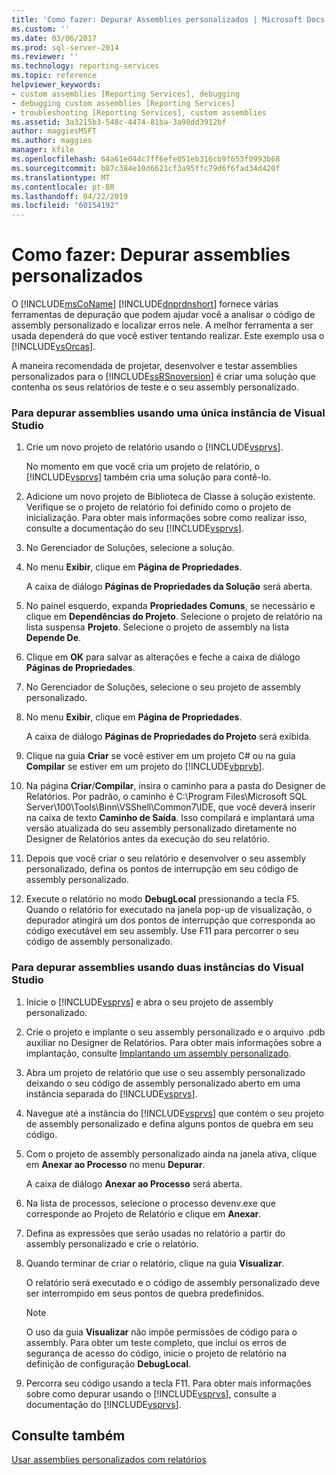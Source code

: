 ```yaml
---
title: 'Como fazer: Depurar Assemblies personalizados | Microsoft Docs'
ms.custom: ''
ms.date: 03/06/2017
ms.prod: sql-server-2014
ms.reviewer: ''
ms.technology: reporting-services
ms.topic: reference
helpviewer_keywords:
- custom assemblies [Reporting Services], debugging
- debugging custom assemblies [Reporting Services]
- troubleshooting [Reporting Services], custom assemblies
ms.assetid: 3a3215b3-548c-4474-81ba-3a98dd3912bf
author: maggiesMSFT
ms.author: maggies
manager: kfile
ms.openlocfilehash: 64a61e044c7ff6efe051eb316cb9f653f0993b68
ms.sourcegitcommit: b87c384e10d6621cf3a95ffc79d6f6fad34d420f
ms.translationtype: MT
ms.contentlocale: pt-BR
ms.lasthandoff: 04/22/2019
ms.locfileid: "60154192"
---
```

# <a name="how-to-debug-custom-assemblies"></a>Como fazer: Depurar assemblies personalizados
  O [!INCLUDE[msCoName](../../includes/msconame-md.md)] [!INCLUDE[dnprdnshort](../../includes/dnprdnshort-md.md)] fornece várias ferramentas de depuração que podem ajudar você a analisar o código de assembly personalizado e localizar erros nele. A melhor ferramenta a ser usada dependerá do que você estiver tentando realizar. Este exemplo usa o [!INCLUDE[vsOrcas](../../includes/vsorcas-md.md)].  
  
 A maneira recomendada de projetar, desenvolver e testar assemblies personalizados para o [!INCLUDE[ssRSnoversion](../../includes/ssrsnoversion-md.md)] é criar uma solução que contenha os seus relatórios de teste e o seu assembly personalizado.  
  
### <a name="to-debug-assemblies-using-a-single-instance-of-visual-studio"></a>Para depurar assemblies usando uma única instância de Visual Studio  
  
1.  Crie um novo projeto de relatório usando o [!INCLUDE[vsprvs](../../includes/vsprvs-md.md)].  
  
     No momento em que você cria um projeto de relatório, o [!INCLUDE[vsprvs](../../includes/vsprvs-md.md)] também cria uma solução para contê-lo.  
  
2.  Adicione um novo projeto de Biblioteca de Classe à solução existente. Verifique se o projeto de relatório foi definido como o projeto de inicialização. Para obter mais informações sobre como realizar isso, consulte a documentação do seu [!INCLUDE[vsprvs](../../includes/vsprvs-md.md)].  
  
3.  No Gerenciador de Soluções, selecione a solução.  
  
4.  No menu **Exibir**, clique em **Página de Propriedades**.  
  
     A caixa de diálogo **Páginas de Propriedades da Solução** será aberta.  
  
5.  No painel esquerdo, expanda **Propriedades Comuns**, se necessário e clique em **Dependências do Projeto**. Selecione o projeto de relatório na lista suspensa **Projeto**. Selecione o projeto de assembly na lista **Depende De**.  
  
6.  Clique em **OK** para salvar as alterações e feche a caixa de diálogo **Páginas de Propriedades**.  
  
7.  No Gerenciador de Soluções, selecione o seu projeto de assembly personalizado.  
  
8.  No menu **Exibir**, clique em **Página de Propriedades**.  
  
     A caixa de diálogo **Páginas de Propriedades do Projeto** será exibida.  
  
9. Clique na guia **Criar** se você estiver em um projeto C# ou na guia **Compilar** se estiver em um projeto do [!INCLUDE[vbprvb](../../includes/vbprvb-md.md)].  
  
10. Na página **Criar**/**Compilar**, insira o caminho para a pasta do Designer de Relatórios. Por padrão, o caminho é C:\Program Files\Microsoft SQL Server\100\Tools\Binn\VSShell\Common7\IDE, que você deverá inserir na caixa de texto **Caminho de Saída**. Isso compilará e implantará uma versão atualizada do seu assembly personalizado diretamente no Designer de Relatórios antes da execução do seu relatório.  
  
11. Depois que você criar o seu relatório e desenvolver o seu assembly personalizado, defina os pontos de interrupção em seu código de assembly personalizado.  
  
12. Execute o relatório no modo **DebugLocal** pressionando a tecla F5. Quando o relatório for executado na janela pop-up de visualização, o depurador atingirá um dos pontos de interrupção que corresponda ao código executável em seu assembly. Use F11 para percorrer o seu código de assembly personalizado.  
  
### <a name="to-debug-assemblies-using-two-instances-of-visual-studio"></a>Para depurar assemblies usando duas instâncias do Visual Studio  
  
1.  Inicie o [!INCLUDE[vsprvs](../../includes/vsprvs-md.md)] e abra o seu projeto de assembly personalizado.  
  
2.  Crie o projeto e implante o seu assembly personalizado e o arquivo .pdb auxiliar no Designer de Relatórios. Para obter mais informações sobre a implantação, consulte [Implantando um assembly personalizado](deploying-a-custom-assembly.md).  
  
3.  Abra um projeto de relatório que use o seu assembly personalizado deixando o seu código de assembly personalizado aberto em uma instância separada do [!INCLUDE[vsprvs](../../includes/vsprvs-md.md)].  
  
4.  Navegue até a instância do [!INCLUDE[vsprvs](../../includes/vsprvs-md.md)] que contém o seu projeto de assembly personalizado e defina alguns pontos de quebra em seu código.  
  
5.  Com o projeto de assembly personalizado ainda na janela ativa, clique em **Anexar ao Processo** no menu **Depurar**.  
  
     A caixa de diálogo **Anexar ao Processo** será aberta.  
  
6.  Na lista de processos, selecione o processo devenv.exe que corresponde ao Projeto de Relatório e clique em **Anexar**.  
  
7.  Defina as expressões que serão usadas no relatório a partir do assembly personalizado e crie o relatório.  
  
8.  Quando terminar de criar o relatório, clique na guia **Visualizar**.  
  
     O relatório será executado e o código de assembly personalizado deve ser interrompido em seus pontos de quebra predefinidos.  
  
    > [!NOTE]  
    >  O uso da guia **Visualizar** não impõe permissões de código para o assembly. Para obter um teste completo, que inclui os erros de segurança de acesso do código, inicie o projeto de relatório na definição de configuração **DebugLocal**.  
  
9. Percorra seu código usando a tecla F11. Para obter mais informações sobre como depurar usando o [!INCLUDE[vsprvs](../../includes/vsprvs-md.md)], consulte a documentação do [!INCLUDE[vsprvs](../../includes/vsprvs-md.md)].  
  
## <a name="see-also"></a>Consulte também  
 [Usar assemblies personalizados com relatórios](using-custom-assemblies-with-reports.md)  
  
  
